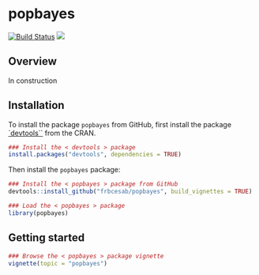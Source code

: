 # popbayes

[![Build Status](https://travis-ci.org/FRBCesab/popbayes.svg?branch=master)](https://travis-ci.org/FRBCesab/popbayes) [![](https://img.shields.io/badge/licence-GPLv3-8f10cb.svg)](http://www.gnu.org/licenses/gpl.html)

Overview
--------

In construction

Installation
--------

To install the package `popbayes` from GitHub, first install the package [`devtools``](http://cran.r-project.org/web/packages/devtools/index.html) from the CRAN.

```r
### Install the < devtools > package
install.packages("devtools", dependencies = TRUE)
```

Then install the `popbayes` package:

```r
### Install the < popbayes > package from GitHub
devtools::install_github("frbcesab/popbayes", build_vignettes = TRUE)

### Load the < popbayes > package
library(popbayes)
```

Getting started
--------

```r
### Browse the < popbayes > package vignette
vignette(topic = "popbayes")
```
